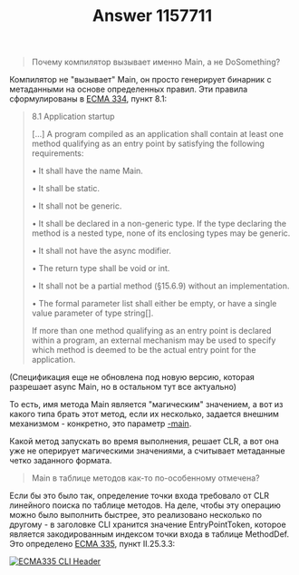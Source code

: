 ﻿---
title: "Answer 1157711"
se.owner.user_id: 240512
se.owner.display_name: "MSDN.WhiteKnight"
se.owner.link: "https://ru.stackoverflow.com/users/240512/msdn-whiteknight"
se.answer_id: 1157711
se.question_id: 1157674
se.post_type: answer
se.is_accepted: False
---
<blockquote>
<p>Почему компилятор вызывает именно Main, а не DoSomething?</p>
</blockquote>
<p>Компилятор не &quot;вызывает&quot; Main, он просто генерирует бинарник с метаданными на основе определенных правил. Эти правила сформулированы в <a href="https://www.ecma-international.org/publications/standards/Ecma-334.htm" rel="noreferrer">ECMA 334</a>, пункт 8.1:</p>
<blockquote>
<p>8.1 Application startup</p>
<p>[...] A program
compiled as an application shall contain at least one method
qualifying as an entry point by satisfying the following requirements:</p>
<p>• It shall have the name Main.</p>
<p>• It shall be static.</p>
<p>• It shall not be generic.</p>
<p>• It shall be declared in a non-generic type. If the type declaring
the method is a nested type, none of its enclosing types may be
generic.</p>
<p>• It shall not have the async modifier.</p>
<p>• The return type shall be void or int.</p>
<p>• It shall not be a partial method (§15.6.9) without an
implementation.</p>
<p>• The formal parameter list shall either be empty, or have a single
value parameter of type string[].</p>
<p>If more than one method qualifying as an entry point is declared
within a program, an external mechanism may be used to specify which
method is deemed to be the actual entry point for the application.</p>
</blockquote>
<p>(Спецификация еще не обновлена под новую версию, которая разрешает async Main, но в остальном тут все актуально)</p>
<p>То есть, имя метода Main является &quot;магическим&quot; значением, а вот из какого типа брать этот метод, если их несколько, задается внешним механизмом - конкретно, это параметр <a href="https://docs.microsoft.com/en-us/dotnet/csharp/language-reference/compiler-options/main-compiler-option" rel="noreferrer">-main</a>.</p>
<p>Какой метод запускать во время выполнения, решает CLR, а вот она уже не оперирует магическими значениями, а считывает метаданные четко заданного формата.</p>
<blockquote>
<p>Main в таблице методов как-то по-особенному отмечена?</p>
</blockquote>
<p>Если бы это было так, определение точки входа требовало от CLR линейного поиска по таблице методов. На деле, чтобы эту операцию можно было выполнить быстрее, это реализовано несколько по другому - в заголовке CLI хранится значение EntryPointToken, которое является закодированным индексом точки входа в таблице MethodDef. Это определено <a href="https://www.ecma-international.org/publications/standards/Ecma-335.htm" rel="noreferrer">ECMA 335</a>, пункт II.25.3.3:</p>
<p><a href="https://i.stack.imgur.com/W4xuG.png" rel="noreferrer"><img src="https://i.stack.imgur.com/W4xuG.png" alt="ECMA335 CLI Header" /></a></p>
